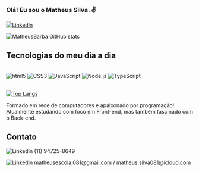 
### Olá! Eu sou o Matheus Silva. ✌️ 

[![Linkedin](https://img.shields.io/badge/LinkedIn-0077B5?style=for-the-badge&logo=linkedin&logoColor=white)](https://www.linkedin.com/in/matheus-silva-720315190/)
 

![MatheusBarba GitHub stats](https://github-readme-stats.vercel.app/api?username=DevMatheusBarba&show_icons=true&theme=highcontrast)


## Tecnologias do meu dia a dia

<div style="display: inline block"><br/>
    <img alt="html5" src="https://img.shields.io/badge/HTML5-E34F26?style=for-the-badge&logo=html5&logoColor=white">
    <img alt="CSS3" src="https://img.shields.io/badge/CSS3-1572B6?style=for-the-badge&logo=css3&logoColor=white">
    <img alt="JavaScript" src="https://img.shields.io/badge/JavaScript-F7DF1E?style=for-the-badge&logo=javascript&logoColor=black">
    <img alt="Node.js" src="https://img.shields.io/badge/Node.js-43853D?style=for-the-badge&logo=node.js&logoColor=white">
    <img alt="TypeScript" src="https://img.shields.io/badge/TypeScript-007ACC?style=for-the-badge&logo=typescript&logoColor=white">
    
    
</div><br/>

[![Top Langs](https://github-readme-stats.vercel.app/api/top-langs/?username=DevMatheusBarba&layout=compact)](https://github.com/DevMatheusBarba/github-readme-stats)

Formado em rede de computadores e apaixonado por programação! Atualmente estudando com foco em Front-end, mas também fascinado com o Back-end.

## Contato

![Linkedin](https://img.shields.io/badge/WhatsApp-25D366?style=for-the-badge&logo=whatsapp&logoColor=white) (11) 94725-8649


![Linkedin](https://img.shields.io/badge/Gmail-D14836?style=for-the-badge&logo=gmail&logoColor=white) matheusescola.081@gmail.com / matheus.silva081@icloud.com
